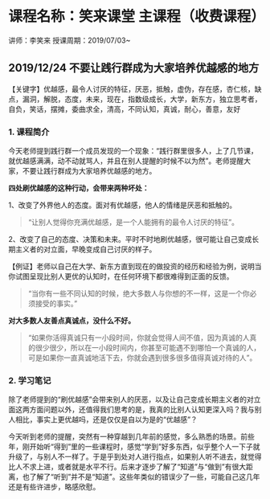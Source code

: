 # 课程名称：笑来课堂 主课程（收费课程）

讲师：李笑来 授课周期：2019/07/03~

## 2019/12/24 不要让践行群成为大家培养优越感的地方
 
【关键字】优越感，最令人讨厌的特征，厌恶，抵触，虚伪，存在感，杏仁核，缺点，漏洞，解脱，态度，未来，现在，指数级成长，大学，新东方，独立思考者，自负，笑话，摆摊，委曲求全，清高，不同认知，真诚，耐心，善意，友好

### 1. 课程简介

今天老师提到践行群一个成员发现的一个现象：“践行群里很多人，上了几节课，就优越感满满，动不动就骂人，并且在别人提醒的时候不以为然”。老师提醒大家，不要让践行群成为大家培养优越感的地方。

**四处刷优越感的这种行动，会带来两种坏处：**

1、改变了外界他人的态度。面对有优越感，他人的情绪是厌恶和抵触的。

> “让别人觉得你充满优越感，是一个人能拥有的最令人讨厌的特征”。

2、改变了自己的态度、决策和未来。平时不时地刷优越感，很可能让自己变成长期主义者的对立面，早晚变成自己讨厌的样子。

【例证】老师以自己在大学、新东方直到现在的做投资的经历和经验为例，说明当你试图呈现比别人更优的认知时，在任何环境下都很难得到正面的反馈。
> “当你有一些不同认知的时候，绝大多数人与你想的不一样，这是一个你必须接受的事实。”

**对大多数人友善点真诚点，没什么不好。**

> “如果你活得真诚只有一小段时间，你就会觉得人间不值，因为真诚的人真的很少很少，所以在一小段时间内，你甚至可能遇不到哪怕一个真诚的人，可是如果你一直真诚地活下去，你就会遇到很多很多值得真诚对待的人”。

### 2. 学习笔记

除了老师提到的“刷优越感”会带来别人的厌恶，以及让自己变成长期主义者的对立面这两方面问题以外，还值得我们思考的是，我真的比别人认知更深入吗？我与别人相比，事实上更优越吗，还是仅仅是自以为是的“优越感”？

今天听到老师的提醒，突然有一种穿越到几年前的感觉，多么熟悉的场景。前些年，刚开始听“得到”里的一些课程时，感觉“学到”好多东西，似乎整个人一下子就升级了，与别人不一样了。于是乎到处对人进行指点，如果别人听不进去，就觉得比人不求上进，或者就是水平不行。后来才逐步了解了“知道”与“做到”有很大距离，也了解了“听到”并不是“知道”。这些年类似的错误少了一些，可能自己这几年还是有些许进步，略感欣慰。
